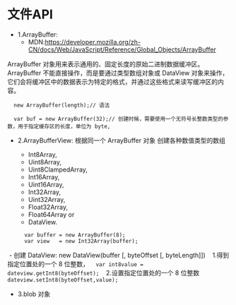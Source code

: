 # 文件API

* 1.ArrayBuffer:
  - MDN:https://developer.mozilla.org/zh-CN/docs/Web/JavaScript/Reference/Global_Objects/ArrayBuffer

ArrayBuffer 对象用来表示通用的、固定长度的原始二进制数据缓冲区。  
ArrayBuffer 不能直接操作，而是要通过类型数组对象或 DataView 对象来操作，  
它们会将缓冲区中的数据表示为特定的格式，并通过这些格式来读写缓冲区的内容。  

```
  new ArrayBuffer(length);// 语法

  var buf = new ArrayBuffer(32);// 创建时候，需要使用一个无符号长整数类型的参数，用于指定缓存区的长度，单位为 byte,
```

* 2.ArrayBufferView: 根据同一个 ArrayBuffer 对象 创建各种数值类型的数组   
  - Int8Array,
  - Uint8Array,
  - Uint8ClampedArray,
  - Int16Array,
  - Uint16Array,
  - Int32Array,
  - Uint32Array,
  - Float32Array,
  - Float64Array or
  - DataView.
  
  ```
    var buffer = new ArrayBuffer(8);
    var view   = new Int32Array(buffer);
  ```
  
  - 创建 DataView: new DataView(buffer [, byteOffset [, byteLength]])
    1.得到指定位置处的一个 8 位整数，
    ```
      var int8value = dateview.getInt8(byteOffset);
    ```
    2.设置指定位置处的一个 8 位整数
    ```
       dateview.setInt8(byteOffset,value);
    ```
 
* 3.blob 对象



